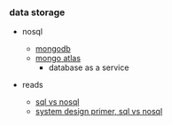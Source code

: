   
### data storage
  - nosql
    - [mongodb](https://www.mongodb.com/2)
    - [mongo atlas](https://www.mongodb.com/cloud/atlas)
      - database as a service

- reads
    - [sql vs nosql](https://www.sitepoint.com/sql-vs-nosql-differences/)
    - [system design primer, sql vs nosql](https://github.com/donnemartin/system-design-primer#sql-or-nosql)
